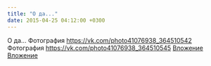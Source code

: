 ```yaml
---
title: "О да..."
date: 2015-04-25 04:12:00 +0300
---
```


О да...
Фотография
<a class="vk-attach" href="https://vk.com/photo41076938_364510542">https://vk.com/photo41076938_364510542</a>
Фотография
<a class="vk-attach" href="https://vk.com/photo41076938_364510545">https://vk.com/photo41076938_364510545</a>
<a class="vk-attach" href="https://vk.com/photo41076938_364510542">Вложение</a>
<a class="vk-attach" href="https://vk.com/photo41076938_364510545">Вложение</a>
